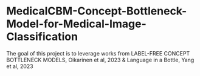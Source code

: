 # MedicalCBM-Concept-Bottleneck-Model-for-Medical-Image-Classification
The goal of this project is to leverage works from LABEL-FREE CONCEPT BOTTLENECK MODELS, Oikarinen et al, 2023 &amp; Language in a Bottle, Yang et al, 2023 
